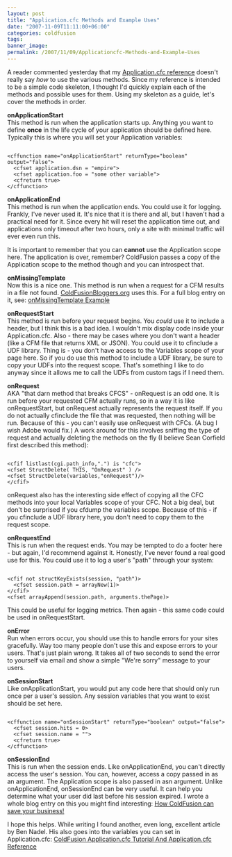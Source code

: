 ```yaml
---
layout: post
title: "Application.cfc Methods and Example Uses"
date: "2007-11-09T11:11:00+06:00"
categories: coldfusion 
tags: 
banner_image: 
permalink: /2007/11/09/Applicationcfc-Methods-and-Example-Uses
---
```


A reader commented yesterday that my <a href="http://www.raymondcamden.com/downloads/application.cfc.txt">Application.cfc reference</a> doesn't really say <i>how</i> to use the various methods. Since my reference is intended to be a simple code skeleton, I thought I'd quickly explain each of the methods and possible uses for them. Using my skeleton as a guide, let's cover the methods in order.

<more>

<b>onApplicationStart</b><br />
This method is run when the application starts up. Anything you want to define <b>once</b> in the life cycle of your application should be defined here. Typically this is where you will set your Application variables:

<code>
&lt;cffunction name="onApplicationStart" returnType="boolean" output="false"&gt;
  &lt;cfset application.dsn = "empire"&gt;
  &lt;cfset application.foo = "some other variable"&gt;
  &lt;cfreturn true&gt;
&lt;/cffunction&gt;
</code>

<b>onApplicationEnd</b><br />
This method is run when the application ends. You could use it for logging. Frankly, I've never used it. It's nice that it is there and all, but I haven't had a practical need for it. Since every hit will reset the application time out, and applications only timeout after two hours, only a site with minimal traffic will ever even run this.

It is important to remember that you can <b>cannot</b> use the Application scope here. The application is over, remember? ColdFusion passes a copy of the Application scope to the method though and you can introspect that.

<b>onMissingTemplate</b><br />
Now this is a nice one. This method is run when a request for a CFM results in a file not found. <a href="http://www.coldfusionbloggers.org">ColdFusionBloggers.org</a> uses this. For a full blog entry on it, see: <a href="http://www.coldfusionjedi.com/index.cfm/2007/7/20/onMissingTemplate-Example">onMissingTemplate Example</a>

<b>onRequestStart</b><br />
This method is run before your request begins. You <i>could</i> use it to include a header, but I think this is a bad idea. I wouldn't mix display code inside your Application.cfc. Also - there may be cases where you don't want a header (like a CFM file that returns XML or JSON). You could use it to cfinclude a UDF library. Thing is - you don't have access to the Variables scope of your page here. So if you do use this method to include a UDF library, be sure to copy your UDFs into the request scope. That's something I like to do anyway since it allows me to call the UDFs from custom tags if I need them.

<b>onRequest</b><br />
AKA "that darn method that breaks CFCS" - onRequest is an odd one. It is run before your requested CFM actually runs, so in a way it is like onRequestStart, but onRequest actually represents the request itself. If you do not actually cfinclude the file that was requested, then nothing will be run. Because of this - you can't easily use onRequest with CFCs. (A bug I wish Adobe would fix.) A work around for this involves sniffing the type of request and actually deleting the methods on the fly (I believe Sean Corfield first described this method):

<code>
&lt;cfif listlast(cgi.path_info,".") is "cfc"&gt;
&lt;cfset StructDelete( THIS, "OnRequest" ) /&gt;
&lt;cfset StructDelete(variables,"onRequest")/&gt;
&lt;/cfif&gt;
</code>

onRequest also has the interesting side effect of copying all the CFC methods into your local Variables scope of your CFC. Not a big deal, but don't be surprised if you cfdump the variables scope. Because of this - if you cfinclude a UDF library here, you don't need to copy them to the request scope.

<b>onRequestEnd</b><br />
This is run when the request ends. You may be tempted to do a footer here - but again, I'd recommend against it. Honestly, I've never found a real good use for this. You could use it to log a user's "path" through your system:

<code>
&lt;cfif not structKeyExists(session, "path")&gt;
  &lt;cfset session.path = arrayNew(1)&gt;
&lt;/cfif&gt;
&lt;cfset arrayAppend(session.path, arguments.thePage)&gt;
</code>

This could be useful for logging metrics. Then again - this same code could be used in onRequestStart.

<b>onError</b><br />
Run when errors occur, you should use this to handle errors for your sites gracefully. Way too many people don't use this and expose errors to your users. That's just plain wrong. It takes all of two seconds to send the error to yourself via email and show a simple "We're sorry" message to your users.

<b>onSessionStart</b><br />
Like onApplicationStart, you would put any code here that should only run once per a user's session. Any session variables that you want to exist should be set here.

<code>
&lt;cffunction name="onSessionStart" returnType="boolean" output="false"&gt;
  &lt;cfset session.hits = 0&gt;
  &lt;cfset session.name = ""&gt;
  &lt;cfreturn true&gt;
&lt;/cffunction&gt;
</code>

<b>onSessionEnd</b><br />
This is run when the session ends. Like onApplicationEnd, you can't directly access the user's session. You can, however, access a copy passed in as an argument. The Application scope is also passed in asn argument. Unlike onApplicationEnd, onSessionEnd can be very useful. It can help you determine what your user did last before his session expired. I wrote a whole blog entry on this you might find interesting: <a href="http://www.coldfusionjedi.com/index.cfm/2006/10/20/How-ColdFusion-can-save-you-business">How ColdFusion can save your business!</a>

I hope this helps. While writing I found another, even long, excellent article by Ben Nadel. His also goes into the variables you can set in Application.cfc: <a href="http://www.bennadel.com/blog/726-ColdFusion-Application-cfc-Tutorial-And-Application-cfc-Reference.htm"> ColdFusion Application.cfc Tutorial And Application.cfc Reference</a>